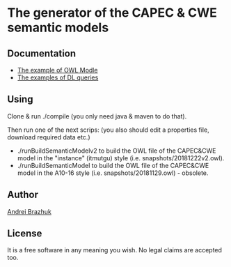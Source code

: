 

# The generator of the CAPEC & CWE semantic models

## Documentation
* [The example of OWL Modle](snapshots/20181222v2.owl)
* [The examples of DL queries](doc/examples_of_DL_queries.pdf)


## Using

Clone & run ./compile (you only need java & maven to do that).

Then run one of the next scrips:
(you also should edit a properties file, download required data etc.)

* ./runBuildSemanticModelv2 to build the OWL file of the CAPEC&CWE model in the "instance" (itmutgu) style (i.e. snapshots/20181222v2.owl).
* ./runBuildSemanticModel to build the OWL file of the CAPEC&CWE model in the A10-16 style (i.e. snapshots/20181129.owl) - obsolete.

## Author

[Andrei Brazhuk](https://scholar.google.com/citations?user=lxR8RLkAAAAJ&hl)

## License

It is a free software in any meaning you wish.
No legal claims are accepted too.